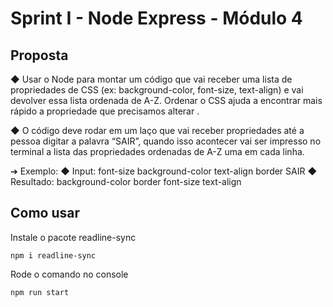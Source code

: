 # Sprint I - Node Express - Módulo 4

## Proposta 
◆ Usar o Node para montar um código que vai receber uma
lista de propriedades de CSS (ex: background-color, font-size,
text-align) e vai devolver essa lista ordenada de A-Z. Ordenar o CSS
ajuda a encontrar mais rápido a propriedade que precisamos
alterar .

◆ O código deve rodar em um laço que vai receber propriedades até
a pessoa digitar a palavra “SAIR”, quando isso acontecer vai ser
impresso no terminal a lista das propriedades ordenadas de A-Z
uma em cada linha.


➔ Exemplo:
◆ Input:
font-size
background-color
text-align
border
SAIR
◆ Resultado:
background-color
border
font-size
text-align

## Como usar 
 Instale o pacote readline-sync

 ```
 npm i readline-sync
 ```

 Rode o comando no console

 ```
 npm run start
  ```

